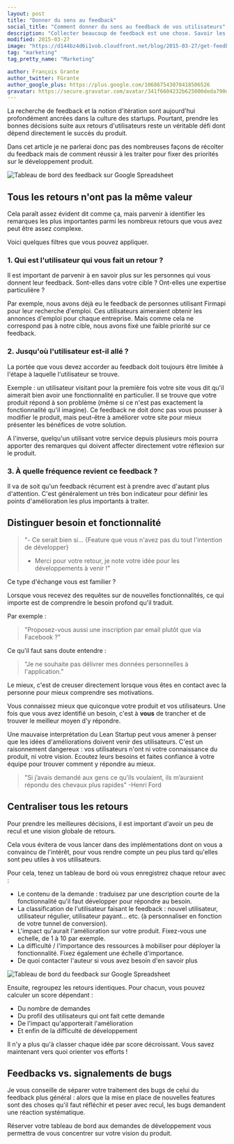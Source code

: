 ```yaml
---
layout: post
title: "Donner du sens au feedback"
social_title: "Comment donner du sens au feedback de vos utilisateurs"
description: "Collecter beaucoup de feedback est une chose. Savoir les analyser pour prendre les meilleures décisions en est une autre."
modified: 2015-03-27
image: "https://d144bz4d6i1vob.cloudfront.net/blog/2015-03-27/get-feedbacks-zopim.png"
tag: "marketing"
tag_pretty_name: "Marketing"

author: François Grante
author_twitter: FGrante
author_google_plus: https://plus.google.com/106867543078418506526
gravatar: https://secure.gravatar.com/avatar/341f6604232b625000deda790d8d39cd?d=mm&s=30&r=G
---
```


La recherche de feedback et la notion d'itération sont aujourd'hui profondément ancrées dans la culture des startups. Pourtant, prendre les bonnes décisions suite aux retours d'utilisateurs reste un véritable défi dont dépend directement le succès du produit.

Dans cet article je ne parlerai donc pas des nombreuses façons de récolter du feedback mais de comment réussir à les traiter pour fixer des priorités sur le développement produit.

<img class="img-responsive" src="https://d144bz4d6i1vob.cloudfront.net/blog/2015-03-27/get-feedbacks-zopim.png" alt="Tableau de bord des feedback sur Google Spreadsheet">

## Tous les retours n'ont pas la même valeur

Cela paraît assez évident dit comme ça, mais parvenir à identifier les remarques les plus importantes parmi les nombreux retours que vous avez peut être assez complexe.

Voici quelques filtres que vous pouvez appliquer.

### 1. Qui est l'utilisateur qui vous fait un retour ?

Il est important de parvenir à en savoir plus sur les personnes qui vous donnent leur feedback. Sont-elles dans votre cible ? Ont-elles une expertise particulière ?

Par exemple, nous avons déjà eu le feedback de personnes utilisant Firmapi pour leur recherche d'emploi. Ces utilisateurs aimeraient obtenir les annonces d'emploi pour chaque entreprise. Mais comme cela ne correspond pas à notre cible, nous avons fixé une faible priorité sur ce feedback.

### 2. Jusqu'où l'utilisateur est-il allé ?

La portée que vous devez accorder au feedback doit toujours être limitée à l'étape à laquelle l'utilisateur se trouve.

Exemple : un utilisateur visitant pour la première fois votre site vous dit qu'il aimerait bien avoir une fonctionnalité en particulier. Il se trouve que votre produit répond à son problème (même si ce n'est pas exactement la fonctionnalité qu'il imagine). Ce feedback ne doit donc pas vous pousser à modifier le produit, mais peut-être à améliorer votre site pour mieux présenter les bénéfices de votre solution.

A l'inverse, quelqu'un utilisant votre service depuis plusieurs mois pourra apporter des remarques qui doivent affecter directement votre réflexion sur le produit.

### 3. À quelle fréquence revient ce feedback ?

Il va de soit qu'un feedback récurrent est à prendre avec d'autant plus d'attention. C'est généralement un très bon indicateur pour définir les points d'amélioration les plus importants à traiter.

## Distinguer besoin et fonctionnalité

> "- Ce serait bien si... {Feature que vous n'avez pas du tout l'intention de développer}<br>
> - Merci pour votre retour, je note votre idée pour les développements à venir !"

Ce type d'échange vous est familier ?

Lorsque vous recevez des requêtes sur de nouvelles fonctionnalités, ce qui importe est de comprendre le besoin profond qu'il traduit.

Par exemple :

> "Proposez-vous aussi une inscription par email plutôt que via Facebook ?"

Ce qu'il faut sans doute entendre :

> "Je ne souhaite pas délivrer mes données personnelles à l'application."

Le mieux, c'est de creuser directement lorsque vous êtes en contact avec la personne pour mieux comprendre ses motivations.

Vous connaissez mieux que quiconque votre produit et vos utilisateurs. Une fois que vous avez identifié un besoin, c'est à **vous** de trancher et de trouver le meilleur moyen d'y répondre.

Une mauvaise interprétation du Lean Startup peut vous amener à penser que les idées d'améliorations doivent venir des utilisateurs. C'est un raisonnement dangereux : vos utilisateurs n'ont ni votre connaissance du produit, ni votre vision. Ecoutez leurs besoins et faites confiance à votre équipe pour trouver comment y répondre au mieux.

> "Si j’avais demandé aux gens ce qu’ils voulaient, ils m’auraient répondu des chevaux plus rapides" -Henri Ford

## Centraliser tous les retours

Pour prendre les meilleures décisions, il est important d'avoir un peu de recul et une vision globale de retours.

Cela vous évitera de vous lancer dans des implémentations dont on vous a convaincu de l'intérêt, pour vous rendre compte un peu plus tard qu'elles sont peu utiles à vos utilisateurs.

Pour cela, tenez un tableau de bord où vous enregistrez chaque retour avec :

* Le contenu de la demande : traduisez par une description courte de la fonctionnalité qu'il faut développer pour répondre au besoin.
* La classification de l'utilisateur faisant le feedback : nouvel utilisateur, utilisateur régulier, utilisateur payant... etc. (à personnaliser en fonction de votre tunnel de conversion).
* L'impact qu'aurait l'amélioration sur votre produit. Fixez-vous une echelle, de 1 à 10 par exemple.
* La difficulté / l'importance des ressources à mobiliser pour déployer la fonctionnalité. Fixez également une échelle d'importance.
* De quoi contacter l'auteur si vous avez besoin d'en savoir plus

<img class="img-responsive" src="https://d144bz4d6i1vob.cloudfront.net/blog/2015-03-27/feedbacks-spreadsheet.png" alt="Tableau de bord du feedback sur Google Spreadsheet">

Ensuite, regroupez les retours identiques. Pour chacun, vous pouvez calculer un score dépendant :

* Du nombre de demandes
* Du profil des utilisateurs qui ont fait cette demande
* De l'impact qu'apporterait l'amélioration
* Et enfin de la difficulté de développement

Il n'y a plus qu'à classer chaque idée par score décroissant. Vous savez maintenant vers quoi orienter vos efforts !


## Feedbacks vs. signalements de bugs

Je vous conseille de séparer votre traitement des bugs de celui du feedback plus général : alors que la mise en place de nouvelles features sont des choses qu'il faut réfléchir et peser avec recul, les bugs demandent une réaction systématique.

Réserver votre tableau de bord aux demandes de développement vous permettra de vous concentrer sur votre vision du produit.
